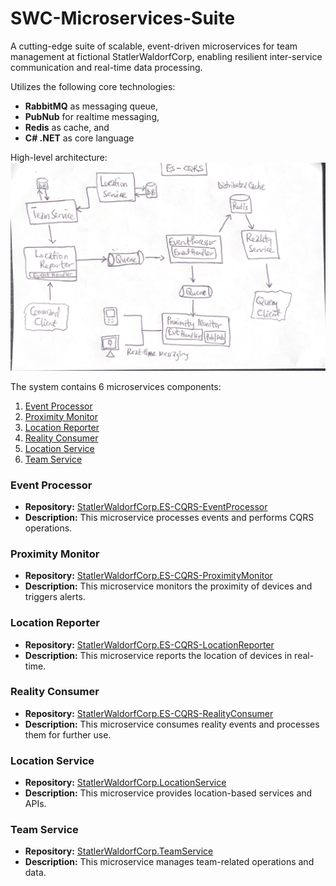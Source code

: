 # SWC-Microservices-Suite

A cutting-edge suite of scalable, event-driven microservices for team management at fictional StatlerWaldorfCorp, enabling resilient inter-service communication and real-time data processing.

Utilizes the following core technologies:
- **RabbitMQ** as messaging queue, 
- **PubNub** for realtime messaging, 
- **Redis** as cache, and 
- **C# .NET** as core language

High-level architecture:
![Architecture](./project-architecture.png)



The system contains 6 microservices components:

1. [Event Processor](https://github.com/pkErbynn/StatlerWaldorfCorp.ES-CQRS-EventProcessor)
2. [Proximity Monitor](https://github.com/pkErbynn/StatlerWaldorfCorp.ES-CQRS-ProximityMonitor)
3. [Location Reporter](https://github.com/pkErbynn/StatlerWaldorfCorp.ES-CQRS-LocationReporter)
4. [Reality Consumer](https://github.com/pkErbynn/StatlerWaldorfCorp.ES-CQRS-RealityConsumer)
5. [Location Service](https://github.com/pkErbynn/StatlerWaldorfCorp.LocationService)
6. [Team Service](https://github.com/pkErbynn/StatlerWaldorfCorp.TeamService)

### Event Processor
- **Repository:** [StatlerWaldorfCorp.ES-CQRS-EventProcessor](https://github.com/pkErbynn/StatlerWaldorfCorp.ES-CQRS-EventProcessor)
- **Description:** This microservice processes events and performs CQRS operations.

### Proximity Monitor
- **Repository:** [StatlerWaldorfCorp.ES-CQRS-ProximityMonitor](https://github.com/pkErbynn/StatlerWaldorfCorp.ES-CQRS-ProximityMonitor)
- **Description:** This microservice monitors the proximity of devices and triggers alerts.

### Location Reporter
- **Repository:** [StatlerWaldorfCorp.ES-CQRS-LocationReporter](https://github.com/pkErbynn/StatlerWaldorfCorp.ES-CQRS-LocationReporter)
- **Description:** This microservice reports the location of devices in real-time.

### Reality Consumer
- **Repository:** [StatlerWaldorfCorp.ES-CQRS-RealityConsumer](https://github.com/pkErbynn/StatlerWaldorfCorp.ES-CQRS-RealityConsumer)
- **Description:** This microservice consumes reality events and processes them for further use.

### Location Service
- **Repository:** [StatlerWaldorfCorp.LocationService](https://github.com/pkErbynn/StatlerWaldorfCorp.LocationService)
- **Description:** This microservice provides location-based services and APIs.

### Team Service
- **Repository:** [StatlerWaldorfCorp.TeamService](https://github.com/pkErbynn/StatlerWaldorfCorp.TeamService)
- **Description:** This microservice manages team-related operations and data.

